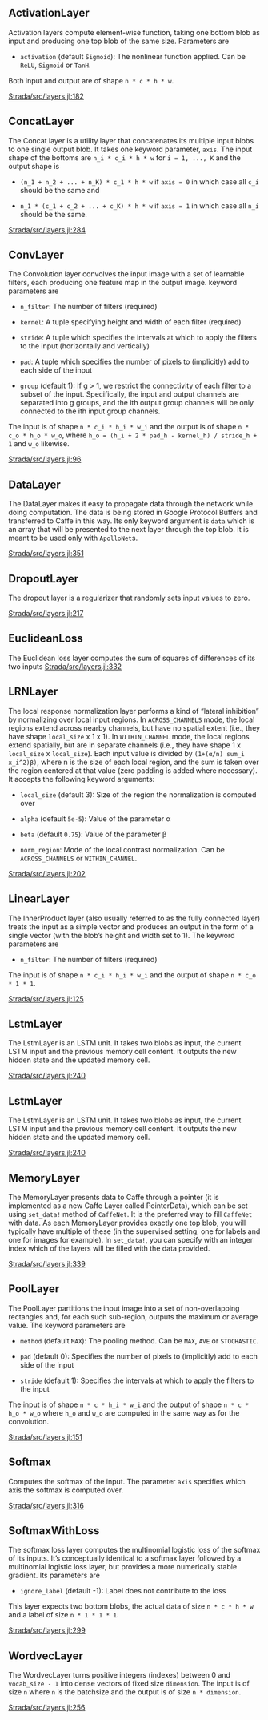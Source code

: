 


## ActivationLayer

Activation layers compute element-wise function, taking one bottom blob as input and producing one top blob of the same size. Parameters are

* `activation` (default `Sigmoid`): The nonlinear function applied. Can be `ReLU`, `Sigmoid` or `TanH`.

Both input and output are of shape `n * c * h * w`.

[Strada/src/layers.jl:182](https://github.com/pcmoritz/Strada.jl/tree/e5894dea6e68013b0cea9a57fd518cad4fdc05b4/src/layers.jl#L182)



## ConcatLayer

The Concat layer is a utility layer that concatenates its multiple input blobs to one single output blob. It takes one keyword parameter, `axis`. The input shape of the bottoms are `n_i * c_i * h * w` for `i = 1, ..., K` and the output shape is

* `(n_1 + n_2 + ... + n_K) * c_1 * h * w` if `axis = 0` in which case all `c_i` should be the same and

* `n_1 * (c_1 + c_2 + ... + c_K) * h * w` if `axis = 1` in which case all `n_i` should be the same.

[Strada/src/layers.jl:284](https://github.com/pcmoritz/Strada.jl/tree/e5894dea6e68013b0cea9a57fd518cad4fdc05b4/src/layers.jl#L284)



## ConvLayer

The Convolution layer convolves the input image with a set of learnable filters, each producing one feature map in the output image. keyword parameters are

* `n_filter`: The number of filters (required)

* `kernel`: A tuple specifying height and width of each filter (required)

* `stride`: A tuple which specifies the intervals at which to apply the filters to the input (horizontally and vertically)

* `pad`: A tuple which specifies the number of pixels to (implicitly) add to each side of the input

* `group` (default 1): If g > 1, we restrict the connectivity of each filter to a subset of the input. Specifically, the input and output channels are separated into g groups, and the ith output group channels will be only connected to the ith input group channels.

The input is of shape `n * c_i * h_i * w_i` and the output is of shape `n * c_o * h_o * w_o`, where `h_o = (h_i + 2 * pad_h - kernel_h) / stride_h + 1` and `w_o` likewise.


[Strada/src/layers.jl:96](https://github.com/pcmoritz/Strada.jl/tree/e5894dea6e68013b0cea9a57fd518cad4fdc05b4/src/layers.jl#L96)



## DataLayer

The DataLayer makes it easy to propagate data through the network while doing computation. The data is being stored in Google Protocol Buffers and transferred to Caffe in this way. Its only keyword argument is `data` which is an array that will be presented to the next layer through the top blob. It is meant to be used only with `ApolloNet`s.

[Strada/src/layers.jl:351](https://github.com/pcmoritz/Strada.jl/tree/e5894dea6e68013b0cea9a57fd518cad4fdc05b4/src/layers.jl#L351)



## DropoutLayer

The dropout layer is a regularizer that randomly sets input values to zero.

[Strada/src/layers.jl:217](https://github.com/pcmoritz/Strada.jl/tree/e5894dea6e68013b0cea9a57fd518cad4fdc05b4/src/layers.jl#L217)



## EuclideanLoss

The Euclidean loss layer computes the sum of squares of differences of its two inputs
[Strada/src/layers.jl:332](https://github.com/pcmoritz/Strada.jl/tree/e5894dea6e68013b0cea9a57fd518cad4fdc05b4/src/layers.jl#L332)



## LRNLayer

The local response normalization layer performs a kind of “lateral inhibition” by normalizing over local input regions. In `ACROSS_CHANNELS` mode, the local regions extend across nearby channels, but have no spatial extent (i.e., they have shape `local_size` x 1 x 1). In `WITHIN_CHANNEL` mode, the local regions extend spatially, but are in separate channels (i.e., they have shape 1 x `local_size` x `local_size`). Each input value is divided by `(1+(α/n) sum_i x_i^2)β)`, where n is the size of each local region, and the sum is taken over the region centered at that value (zero padding is added where necessary). It accepts the following keyword arguments:

* `local_size` (default 3): Size of the region the normalization is computed over

* `alpha` (default `5e-5`): Value of the parameter α

* `beta` (default `0.75`): Value of the parameter β

* `norm_region`: Mode of the local contrast normalization. Can be `ACROSS_CHANNELS` or `WITHIN_CHANNEL`. 

[Strada/src/layers.jl:202](https://github.com/pcmoritz/Strada.jl/tree/e5894dea6e68013b0cea9a57fd518cad4fdc05b4/src/layers.jl#L202)



## LinearLayer

The InnerProduct layer (also usually referred to as the fully connected layer) treats the input as a simple vector and produces an output in the form of a single vector (with the blob’s height and width set to 1). The keyword parameters are

* `n_filter`: The number of filters (required)

The input is of shape `n * c_i * h_i * w_i` and the output of shape `n * c_o * 1 * 1`.


[Strada/src/layers.jl:125](https://github.com/pcmoritz/Strada.jl/tree/e5894dea6e68013b0cea9a57fd518cad4fdc05b4/src/layers.jl#L125)



## LstmLayer

The LstmLayer is an LSTM unit. It takes two blobs as input, the current LSTM input and the previous memory cell content. It outputs the new hidden state and the updated memory cell.

[Strada/src/layers.jl:240](https://github.com/pcmoritz/Strada.jl/tree/e5894dea6e68013b0cea9a57fd518cad4fdc05b4/src/layers.jl#L240)



## LstmLayer

The LstmLayer is an LSTM unit. It takes two blobs as input, the current LSTM input and the previous memory cell content. It outputs the new hidden state and the updated memory cell.

[Strada/src/layers.jl:240](https://github.com/pcmoritz/Strada.jl/tree/e5894dea6e68013b0cea9a57fd518cad4fdc05b4/src/layers.jl#L240)



## MemoryLayer

The MemoryLayer presents data to Caffe through a pointer (it is implemented as a new Caffe Layer called PointerData), which can be set using `set_data!` method of `CaffeNet`. It is the preferred way to fill `CaffeNet` with data. As each MemoryLayer provides exactly one top blob, you will typically have multiple of these (in the supervised setting, one for labels and one for images for example). In `set_data!`, you can specify with an integer index which of the layers will be filled with the data provided.

[Strada/src/layers.jl:339](https://github.com/pcmoritz/Strada.jl/tree/e5894dea6e68013b0cea9a57fd518cad4fdc05b4/src/layers.jl#L339)



## PoolLayer

The PoolLayer partitions the input image into a set of non-overlapping rectangles and, for each such sub-region, outputs the maximum or average value. The keyword parameters are

* `method` (default `MAX`): The pooling method. Can be `MAX`, `AVE` or `STOCHASTIC`.

* `pad` (default 0): Specifies the number of pixels to (implicitly) add to each side of the input

* `stride` (default 1): Specifies the intervals at which to apply the filters to the input

The input is of shape `n * c * h_i * w_i` and the output of shape `n * c * h_o * w_o` where `h_o` and `w_o` are computed in the same way as for the convolution.

[Strada/src/layers.jl:151](https://github.com/pcmoritz/Strada.jl/tree/e5894dea6e68013b0cea9a57fd518cad4fdc05b4/src/layers.jl#L151)



## Softmax

Computes the softmax of the input. The parameter `axis` specifies which axis the softmax is computed over.

[Strada/src/layers.jl:316](https://github.com/pcmoritz/Strada.jl/tree/e5894dea6e68013b0cea9a57fd518cad4fdc05b4/src/layers.jl#L316)



## SoftmaxWithLoss

The softmax loss layer computes the multinomial logistic loss of the softmax of its inputs. It’s conceptually identical to a softmax layer followed by a multinomial logistic loss layer, but provides a more numerically stable gradient. Its parameters are

* `ignore_label` (default -1): Label does not contribute to the loss

This layer expects two bottom blobs, the actual data of size `n * c * h * w` and a label of size `n * 1 * 1 * 1`.

[Strada/src/layers.jl:299](https://github.com/pcmoritz/Strada.jl/tree/e5894dea6e68013b0cea9a57fd518cad4fdc05b4/src/layers.jl#L299)



## WordvecLayer

The WordvecLayer turns positive integers (indexes) between 0 and `vocab_size - 1` into dense vectors of fixed size `dimension`. The input is of size `n` where `n` is the batchsize and the output is of size `n * dimension`.

[Strada/src/layers.jl:256](https://github.com/pcmoritz/Strada.jl/tree/e5894dea6e68013b0cea9a57fd518cad4fdc05b4/src/layers.jl#L256)

